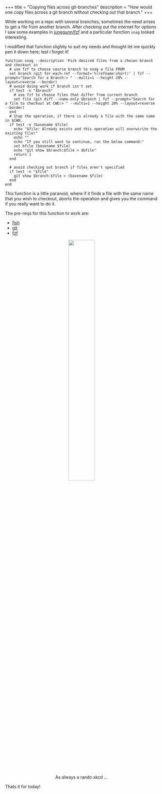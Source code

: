 +++
title = "Copying files across git-branches"
description = "How would one copy files across a git branch without checking out that branch."
+++


While working on a repo with several branches, sometimes the need arises to get a file from another branch.
After checking out the internet for options I saw some examples in [junegunn/fzf](https://github.com/junegunn/fzf/wiki/Examples-(fish)#git) and a particular function `snag` looked interesting.

I modified that function slightly to suit my needs and thought let me quickly pen it down here; lest i forget it!

```fish
function snag --description 'Pick desired files from a chosen branch and checkout in '
  # use fzf to choose source branch to snag a file FROM
  set branch (git for-each-ref --format='%(refname:short)' | fzf --prompt="Search for a Branch:> " --multi=1 --height 20% --layout=reverse --border)
  # avoid doing work if branch isn't set
  if test -n "$branch"
    # use fzf to choose files that differ from current branch
    set file (git diff --name-only $branch | fzf --prompt="Search for a file to checkout at CWD:> " --multi=1 --height 20% --layout=reverse --border)
  end
  # Stop the operation, if there is already a file with the same name in $CWD.
  if test -e (basename $file)
    echo "$file: Already exists and this operation will overwirite the existing file!"
    echo ""
    echo "If you still want to continue, run the below command:"
    set bfile (basename $file)
    echo "git show $branch:$file > $bfile"
    return 1
  end

  # avoid checking out branch if files aren't specified
  if test -n "$file"
    git show $branch:$file > (basename $file)
  end
end
```

This function is a little paranoid, where if it finds a file with the same name that you wish to checkout, aborts the operation and gives you the command if you really want to do it.

The pre-reqs for this function to work are:
- [fish](https://fishshell.com/)
- [git](https://git-scm.com/)
- [fzf](https://github.com/junegunn/fzf)

<figure class="picture_cont" align=center>
<img width=45% source src="https://imgs.xkcd.com/comics/git_commit.png">
</img>
<figcaption>As always a rando xkcd ...</figcaption>
</figure>

 Thats it for today!
